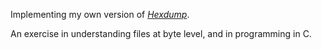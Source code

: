 Implementing my own version of [_Hexdump_](https://en.wikipedia.org/wiki/Hex_dump).

An exercise in understanding files at byte level, and in programming in C.

